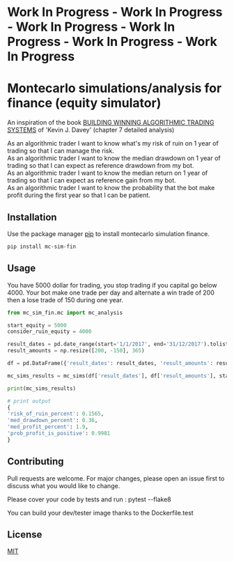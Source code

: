 # Work In Progress - Work In Progress - Work In Progress - Work In Progress - Work In Progress - Work In Progress

# Montecarlo simulations/analysis for finance (equity simulator)

An inspiration of the book [BUILDING WINNING ALGORITHMIC TRADING SYSTEMS](https://www.amazon.com/Building-Winning-Algorithmic-Trading-Systems/dp/1118778987) of 'Kevin J. Davey' (chapter 7 detailed analysis)

As an algorithmic trader I want to know what's my risk of ruin on 1 year of trading so that I can manage the risk.  
As an algorithmic trader I want to know the median drawdown on 1 year of trading so that I can expect as reference drawdown from my bot.  
As an algorithmic trader I want to know the median return on 1 year of trading so that I can expect as reference gain from my bot.  
As an algorithmic trader I want to know the probability that the bot make profit during the first year so that I can be patient.  

## Installation

Use the package manager [pip](https://pip.pypa.io/en/stable/) to install montecarlo simulation finance.

```bash
pip install mc-sim-fin
```

## Usage

You have 5000 dollar for trading, you stop trading if you capital go below 4000. Your bot make one trade per day and alternate a win trade of 200 then a lose trade of 150 during one year.

```python
from mc_sim_fin.mc import mc_analysis

start_equity = 5000
consider_ruin_equity = 4000

result_dates = pd.date_range(start='1/1/2017', end='31/12/2017').tolist()
result_amounts = np.resize([200, -150], 365)

df = pd.DataFrame({'result_dates': result_dates, 'result_amounts': result_amounts})

mc_sims_results = mc_sims(df['result_dates'], df['result_amounts'], start_equity, consider_ruin_equity)

print(mc_sims_results)

# print output
{
'risk_of_ruin_percent': 0.1565,
'med_drawdown_percent': 0.36,
'med_profit_percent': 1.9,
'prob_profit_is_positive': 0.9981
}

```

## Contributing
Pull requests are welcome. For major changes, please open an issue first to discuss what you would like to change.

Please cover your code by tests and run : pytest --flake8

You can build your dev/tester image thanks to the Dockerfile.test

## License
[MIT](https://choosealicense.com/licenses/mit/)
